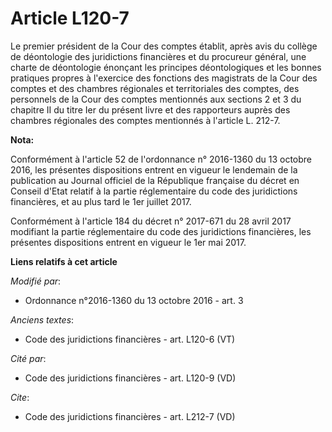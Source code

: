 # Article L120-7

Le premier président de la Cour des comptes établit, après avis du collège de déontologie des juridictions financières et du
procureur général, une charte de déontologie énonçant les principes déontologiques et les bonnes pratiques propres à
l'exercice des fonctions des magistrats de la Cour des comptes et des chambres régionales et territoriales des comptes, des
personnels de la Cour des comptes mentionnés aux sections 2 et 3 du chapitre II du titre Ier du présent livre et des
rapporteurs auprès des chambres régionales des comptes mentionnés à l'article L. 212-7.

**Nota:**

Conformément à l'article 52 de l'ordonnance n° 2016-1360 du 13 octobre 2016, les présentes dispositions entrent en vigueur le
lendemain de la publication au Journal officiel de la République française du décret en Conseil d'Etat relatif à la partie
réglementaire du code des juridictions financières, et au plus tard le 1er juillet 2017.

Conformément à l'article 184 du décret n° 2017-671 du 28 avril 2017 modifiant la partie réglementaire du code des
juridictions financières, les présentes dispositions entrent en vigueur le 1er mai 2017.

**Liens relatifs à cet article**

_Modifié par_:

  - Ordonnance n°2016-1360 du 13 octobre 2016 - art. 3

_Anciens textes_:

  - Code des juridictions financières - art. L120-6 (VT)

_Cité par_:

  - Code des juridictions financières - art. L120-9 (VD)

_Cite_:

  - Code des juridictions financières - art. L212-7 (VD)
